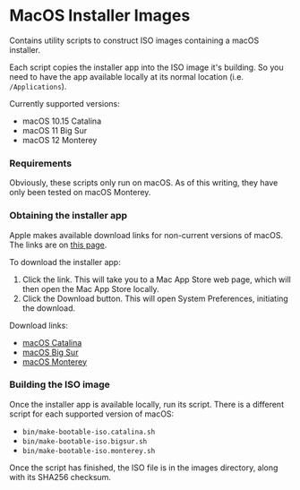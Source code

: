 # MacOS Installer Images

Contains utility scripts to construct ISO images containing a macOS installer.

Each script copies the installer app into the ISO image it's building.
So you need to have the app available locally at its normal location (i.e. `/Applications`).

Currently supported versions:

- macOS 10.15 Catalina
- macOS 11 Big Sur
- macOS 12 Monterey

### Requirements

Obviously, these scripts only run on macOS.
As of this writing, they have only been tested on macOS Monterey.

### Obtaining the installer app

Apple makes available download links for non-current versions of macOS.
The links are on [this page](https://support.apple.com/en-us/HT211683).

To download the installer app:

1. Click the link.
   This will take you to a Mac App Store web page, which will then open the Mac App Store locally.
1. Click the Download button.
   This will open System Preferences, initiating the download.

Download links:

- [macOS Catalina](https://apps.apple.com/ca/app/macos-catalina/id1466841314?mt=12)
- [macOS Big Sur](https://apps.apple.com/ca/app/macos-big-sur/id1526878132?mt=12)
- [macOS Monterey](https://apps.apple.com/app/macos-monterey/id1576738294?mt=12)

### Building the ISO image

Once the installer app is available locally, run its script.
There is a different script for each supported version of macOS:

- `bin/make-bootable-iso.catalina.sh`
- `bin/make-bootable-iso.bigsur.sh`
- `bin/make-bootable-iso.monterey.sh`

Once the script has finished, the ISO file is in the images directory, along with its SHA256 checksum.
